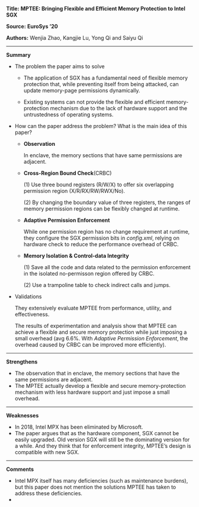 **Title:** **MPTEE: Bringing Flexible and Efficient Memory Protection to Intel SGX**

**Source:** **EuroSys ’20**

**Authors:** Wenjia Zhao, Kangjie Lu, Yong Qi and Saiyu Qi 

---

**Summary**

- The problem the paper aims to solve

  - The application of SGX has a fundamental need of flexible memory protection that, while preventing itself from being attacked, can update memory-page permissions dynamically.

  - Existing systems can not provide the flexible and efficient memory-protection mechanism due to the lack of hardware support and the untrustedness of operating systems.

- How can the paper address the problem? What is the main idea of this paper?

  - **Observation**

    In enclave, the memory sections that have same permissions are adjacent.

  - **Cross-Region Bound Check**(CRBC)

    (1) Use three bound registers (R/W/X) to offer six overlapping permission region (X/R/RX/RW/RWX/No).

    (2) By changing the boundary value of three registers, the ranges of memory permission regions can be flexibly changed at runtime.

  - **Adaptive Permission Enforcement**

    While one permission region has no change requirement at runtime, they configure the SGX permission bits in *config.xml*, relying on hardware check to reduce the performance overhead of CRBC.

  - **Memory Isolation & Control-data Integrity**

    (1) Save all the code and data related to the permission enforcement in the isolated no-permisson region offered by CRBC. 

    (2) Use a trampoline table to check indirect calls and jumps.

- Validations

  They extensively evaluate MPTEE from performance, utility, and effectiveness. 

  The results of experimentation and analysis show that MPTEE can achieve a flexible and secure memory protection while just imposing a small overhead (avg 6.6%. With *Adaptive Permission Enforcement*, the overhead caused by CRBC can be improved more efficiently).

---

**Strengthens**  

- The observation that  in enclave, the memory sections that have the same permissions are adjacent.
- The MPTEE actually develop a  flexible and secure memory-protection mechanism with less hardware support and just impose a small overhead.

---

**Weaknesses**  

- In 2018, Intel MPX has been eliminated by Microsoft. 
- The paper argues that as the hardware component, SGX cannot be easily upgraded. Old version SGX will still be the dominating version for a while. And they think that for enforcement integrity, MPTEE’s design is compatible with new SGX.

---

**Comments**  

- Intel MPX itself has many deficiencies (such as maintenance burdens), but this paper does not mention the solutions MPTEE has taken to address these deficiencies.
- 


